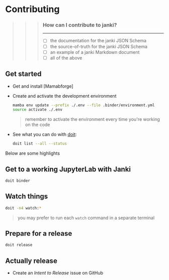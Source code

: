 # Contributing

>>> ### How can I contribute to janki?
>>> ---
>>> - [ ] the documentation for the janki JSON Schema
>>> - [ ] the source-of-truth for the janki JSON Schema
>>> - [ ] an example of a janki Markdown document
>>> - [ ] all of the above

## Get started

- Get and install [Mamabforge]
- Create and activate the development environment

    ```bash
    mamba env update --prefix ./.env --file .binder/environment.yml
    source activate ./.env
    ```
  > remember to activate the environment every time you're working on the code

- See what you can do with [doit]:

    ```bash
    doit list --all --status
    ```

Below are some highlights

## Get to a working JupyterLab with Janki

```bash
doit binder
```

## Watch things

```bash
doit -n4 watch:*
```

> you may prefer to run each `watch` command in a separate terminal

## Prepare for a release

```bash
doit release
```

## Actually release

- Create an _Intent to Release_ issue on GitHub

[mambaforge]: https://github.com/conda-forge/miniforge/releases
[doit]: https://pydoit.org/cmd_run.html